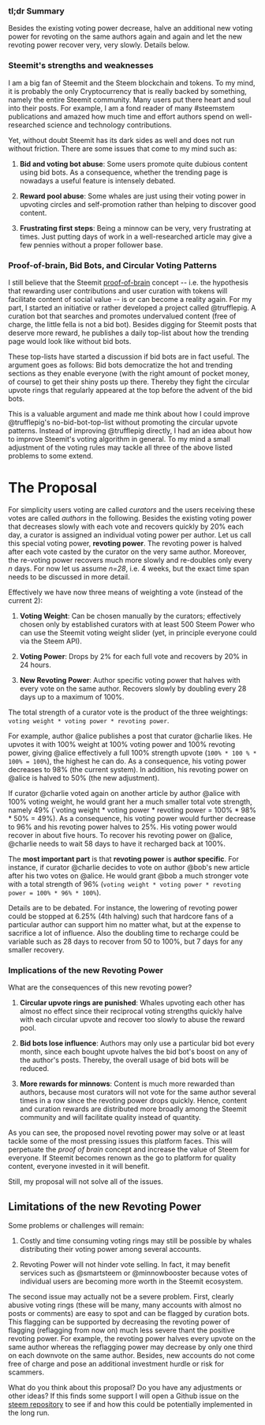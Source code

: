### tl;dr Summary
 
Besides the existing voting power decrease, halve an additional new voting power for revoting on the same authors again and again and let the new revoting power recover very, very slowly. Details below.

### Steemit's strengths and weaknesses

I am a big fan of Steemit and the Steem blockchain and tokens. To my mind, it is probably the only Cryptocurrency that is really backed by something, namely the entire Steemit community. Many users put there heart and soul into their posts. For example, I am a fond reader of many #steemstem publications and amazed how much time and effort authors spend on well-researched science and technology contributions.

Yet, without doubt Steemit has its dark sides as well and does not run without friction. There are some issues that come to my mind such as:

1. **Bid and voting bot abuse**: Some users promote quite dubious content using bid bots. As a consequence, whether the trending page is nowadays a useful feature is intensely debated.

2. **Reward pool abuse**: Some whales are just using their voting power in upvoting circles and self-promotion rather than helping to discover good content.

3. **Frustrating first steps**: Being a minnow can be very, very frustrating at times. Just putting days of work in a well-researched article may give a few pennies without a proper follower base.

### Proof-of-brain, Bid Bots, and Circular Voting Patterns

I still believe that the Steemit [proof-of-brain](https://steem.io/steem-bluepaper.pdf) concept -- i.e. the hypothesis that rewarding user contributions and user curation with tokens will facilitate content of social value -- is or can become a reality again. For my part, I started an initiative or rather developed a project called @trufflepig. A curation bot that searches and promotes undervalued content (free of charge, the little fella is not a bid bot). Besides digging for Steemit posts that deserve more reward, he publishes a daily top-list about how the trending page would look like without bid bots. 

These top-lists have started a discussion if bid bots are in fact useful. The argument goes as follows: Bid bots democratize the hot and trending sections as they enable everyone (with the right amount of pocket money, of course) to get their shiny posts up there. Thereby they fight the circular upvote rings that regularly appeared at the top before the advent of the bid bots.

This is a valuable argument and made me think about how I could improve @trufflepig's no-bid-bot-top-list without promoting the circular upvote patterns. Instead of improving @trufflepig directly, I had an idea about how to improve Steemit's voting algorithm in general. To my mind a small adjustment of the voting rules may tackle all three of the above listed problems to some extend.

# The Proposal

For simplicity users voting are called *curators* and the users receiving these votes are called *authors* in the following.
Besides the existing voting power that decreases slowly with each vote and recovers quickly by 20% each day, a curator is assigned an individual voting power per author. Let us call this special voting power, **revoting power**. The revoting power is halved after each vote casted by the curator on the very same author. Moreover, the re-voting power recovers much more slowly and re-doubles only every *n* days. For now let us assume *n=28*, i.e. 4 weeks, but the exact time span needs to be discussed in more detail.

Effectively we have now three means of weighting a vote (instead of the current 2):

1. **Voting Weight**: Can be chosen manually by the curators; effectively chosen only by established curators with at least 500 Steem Power who can use the Steemit voting weight slider (yet, in principle everyone could via the Steem API).

2. **Voting Power**: Drops by 2% for each full vote and recovers by 20% in 24 hours.

3. **New Revoting Power**: Author specific voting power that halves with every vote on the same author. Recovers slowly by doubling every 28 days up to a maximum of 100%.

The total strength of a curator vote is the product of the three weightings: `voting weight * voting power * revoting power`.


For example, author @alice publishes a post that curator @charlie likes. He upvotes it with 100% weight at 100% voting power and 100% revoting power, giving @alice effectively a full 100% strength upvote (`100% * 100 % * 100% = 100%`), the highest he can do. As a consequence, his voting power decreases to 98% (the current system). In addition, his revoting power on @alice is halved to 50% (the new adjustment).

If curator @charlie voted again on another article by author @alice with 100% voting weight, he would grant her a much smaller total vote strength, namely 49% (`voting weight * voting power * revoting power = 100% * 98% * 50% = 49%). As a consequence, his voting power would further decrease to 96% and his revoting power halves to 25%. His voting power would recover in about five hours. To recover his revoting power on @alice, @charlie needs to wait 58 days to have it recharged back at 100%.

The **most important part** is that **revoting power** is **author specific**. For instance, if curator @charlie decides to vote on author @bob's new article after his two votes on @alice. He would grant @bob a much stronger vote with a total strength of 96% (`voting weight * voting power * revoting power = 100% * 96% * 100%`).

Details are to be debated. For instance, the lowering of revoting power could be stopped at 6.25% (4th halving) such that hardcore fans of a particular author can support him no matter what, but at the expense to sacrifice a lot of influence. Also the doubling time to recharge could be variable such as 28 days to recover from 50 to 100%, but 7 days for any smaller recovery.

### Implications of the new Revoting Power

What are the consequences of this new revoting power?

1. **Circular upvote rings are punished**: Whales upvoting each other has almost no effect since their reciprocal voting strengths quickly halve with each circular upvote and recover too slowly to abuse the reward pool.

2. **Bid bots lose influence**: Authors may only use a particular bid bot every month, since each bought upvote halves the bid bot's boost on any of the author's posts. Thereby, the overall usage of bid bots will be reduced.

3. **More rewards for minnows**: Content is much more rewarded than authors, because most curators will not vote for the same author several times in a row since the revoting power drops quickly. Hence, content and curation rewards are distributed more broadly among the Steemit community and will facilitate quality instead of quantity. 

As you can see, the proposed novel revoting power may solve or at least tackle some of the most pressing issues this platform faces. This will perpetuate the *proof of brain* concept and increase the value of Steem for everyone. If Steemit becomes renown as the go to platform for quality content, everyone invested in it will benefit.

Still, my proposal will not solve all of the issues.

## Limitations of the new Revoting Power

Some problems or challenges will remain:

1. Costly and time consuming voting rings may still be possible by whales distributing their voting power among several accounts.

2. Revoting Power will not hinder vote selling. In fact, it may benefit services such as @smartsteem or @minnowbooster because votes of individual users are becoming more worth in the Steemit ecosystem.

The second issue may actually not be a severe problem.  First, clearly abusive voting rings (these will be many, many accounts with almost no posts or comments) are easy to spot and can be flagged by curation bots. This flagging can be supported by decreasing the revoting power of flagging (reflagging from now on) much less severe thant the positive revoting power. For example, the revoting power halves every upvote on the same author whereas the reflagging power may decrease by only one third on each downvote on the same author. Besides, new accounts do not come free of charge and pose an additional investment hurdle or risk for scammers.


What do you think about this proposal? Do you have any adjustments or other ideas? If this finds some support I will open a Github issue on the [steem repository](https://github.com/steemit/steem/issues) to see if and how this could be potentially implemented in the long run.

